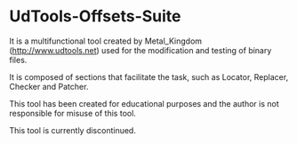 UdTools-Offsets-Suite
=====================

It is a multifunctional tool created by Metal_Kingdom (http://www.udtools.net) used for the modification and testing of binary files.

It is composed of sections that facilitate the task, such as Locator, Replacer, Checker and Patcher.

This tool has been created for educational purposes and the author is not responsible for misuse of this tool.

This tool is currently discontinued.
